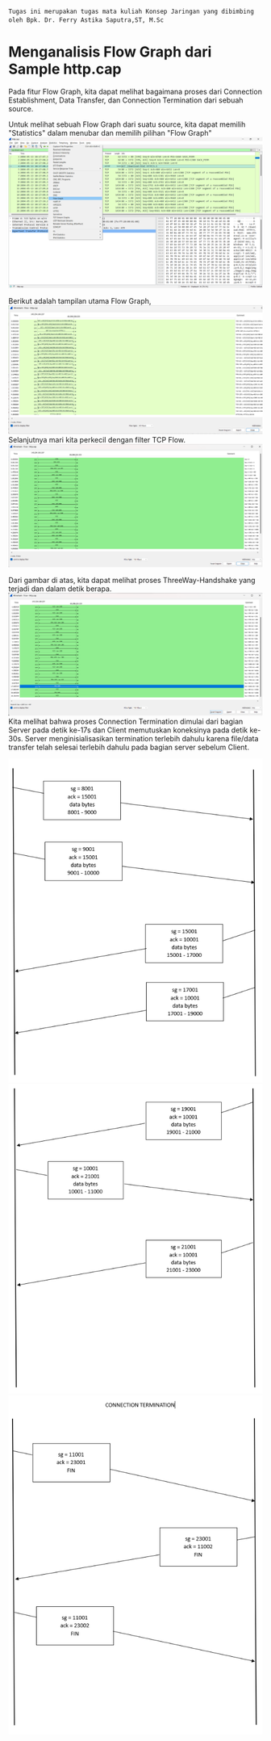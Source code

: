 
`Tugas ini merupakan tugas mata kuliah Konsep Jaringan yang dibimbing oleh Bpk. Dr. Ferry Astika Saputra,ST, M.Sc`

# Menganalisis Flow Graph dari Sample http.cap

Pada fitur Flow Graph, kita dapat melihat bagaimana proses dari Connection Establishment, Data Transfer, dan Connection Termination dari sebuah source.

Untuk melihat sebuah Flow Graph dari suatu source, kita dapat memilih "Statistics" dalam menubar dan memilih pilihan "Flow Graph"
![start](../assets/flow-0.png)

Berikut adalah tampilan utama Flow Graph, 
![main](../assets/flow.png)
Selanjutnya mari kita perkecil dengan filter TCP Flow.
![tcp](../assets/flow-1.png)

Dari gambar di atas, kita dapat melihat proses ThreeWay-Handshake yang terjadi dan dalam detik berapa.
![end](../assets/flow-2.png)
Kita melihat bahwa proses Connection Termination dimulai dari bagian Server pada detik ke-17s dan Client memutuskan koneksinya pada detik ke-30s. Server menginisialisasikan termination terlebih dahulu karena file/data transfer telah selesai terlebih dahulu pada bagian server sebelum Client.

![gambar](../assets/data-transfer-1.png)
![gambar](../assets/data-transfer-2.png)
![gambar](../assets/data-transfer-3.png)
